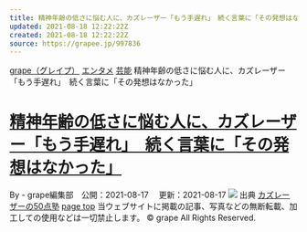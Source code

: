 ```yaml
---
title: 精神年齢の低さに悩む人に、カズレーザー「もう手遅れ」　続く言葉に「その発想はなかった」
updated: 2021-08-18 12:22:22Z
created: 2021-08-18 12:22:22Z
source: https://grapee.jp/997836
---
```


[grape（グレイプ）](https://grapee.jp/)
[エンタメ](https://grapee.jp/category/entertainment)
[芸能](https://grapee.jp/category/entertainment/entertainer)
精神年齢の低さに悩む人に、カズレーザー「もう手遅れ」　続く言葉に「その発想はなかった」

# [精神年齢の低さに悩む人に、カズレーザー「もう手遅れ」　続く言葉に「その発想はなかった」](https://grapee.jp/997836)

By - grape編集部　公開：2021-08-17 　更新：2021-08-17
![](https://grapee.jp/wp-content/uploads/2021/08/72377_main.jpg)
出典
[カズレーザーの50点塾](https://youtu.be/MdPXkqcmS6k)
[page top](#header-in)
当ウェブサイトに掲載の記事、写真などの無断転載、加工しての使用などは一切禁止します。
© grape All Rights Reserved.
